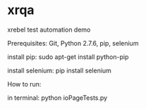 xrqa
====

xrebel test automation demo

Prerequisites: 
Git, Python 2.7.6, pip, selenium

install pip:
sudo apt-get install python-pip

install selenium:
pip install selenium

How to run:

in terminal: python ioPageTests.py
